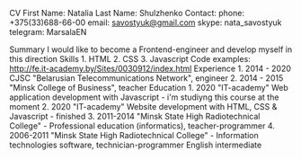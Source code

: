 CV
First Name: Natalia Last Name: Shulzhenko
Contact:
phone: +375(33)688-66-00
email: savostyuk@gmail.com
skype: nata_savostyuk
telegram: MarsalaEN

Summary I would like to become a Frontend-engineer and develop myself in this direction
Skills
    1. HTML
    2. CSS
    3. Javascript
Code examples: http://fe.it-academy.by/Sites/0030912/index.html
Experience
    1. 2014 - 2020 CJSC "Belarusian Telecommunications Network", engineer
    2. 2014 - 2015 "Minsk College of Business", teacher
Education
    1. 2020 "IT-academy" Web application development with Javascript - i'm studiyng this course at the moment
    2. 2020 "IT-academy" Website development with HTML, CSS & Javascript - finished
    3. 2011-2014 "Minsk State High Radiotechnical College" - Professional education (informatics), teacher-programmer
    4. 2006-2011 "Minsk State High Radiotechnical College" - Information technologies software, technician-programmer
English intermediate